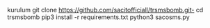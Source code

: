 kurulum
git clone https://github.com/sacitofficiall/trsmsbomb.git-
cd trsmsbomb
pip3 install -r requirements.txt
python3 sacosms.py
